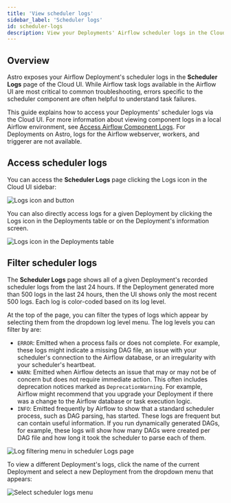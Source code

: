 ```yaml
---
title: 'View scheduler logs'
sidebar_label: 'Scheduler logs'
id: scheduler-logs
description: View your Deployments' Airflow scheduler logs in the Cloud UI.
---
```


## Overview

Astro exposes your Airflow Deployment's scheduler logs in the **Scheduler Logs** page of the Cloud UI. While Airflow task logs available in the Airflow UI are most critical to common troubleshooting, errors specific to the scheduler component are often helpful to understand task failures.

This guide explains how to access your Deployments' scheduler logs via the Cloud UI. For more information about viewing component logs in a local Airflow environment, see [Access Airflow Component Logs](test-and-troubleshoot-locally.md#access-airflow-component-logs). For Deployments on Astro, logs for the Airflow webserver, workers, and triggerer are not available.

## Access scheduler logs

You can access the **Scheduler Logs** page clicking the Logs icon in the Cloud UI sidebar:

![Logs icon and button](/img/docs/log-location.png)

You can also directly access logs for a given Deployment by clicking the Logs icon in the Deployments table or on the Deployment's information screen.

![Logs icon in the Deployments table](/img/docs/deployment-log-button.png)

## Filter scheduler logs

The **Scheduler Logs** page shows all of a given Deployment's recorded scheduler logs from the last 24 hours. If the Deployment generated more than 500 logs in the last 24 hours, then the UI shows only the most recent 500 logs. Each log is color-coded based on its log level.

At the top of the page, you can filter the types of logs which appear by selecting them from the dropdown log level menu. The log levels you can filter by are:

- `ERROR`: Emitted when a process fails or does not complete. For example, these logs might indicate a missing DAG file, an issue with your scheduler's connection to the Airflow database, or an irregularity with your scheduler's heartbeat.
- `WARN`: Emitted when Airflow detects an issue that may or may not be of concern but does not require immediate action. This often includes deprecation notices marked as `DeprecationWarning`. For example, Airflow might recommend that you upgrade your Deployment if there was a change to the Airflow database or task execution logic.
- `INFO`: Emitted frequently by Airflow to show that a standard scheduler process, such as DAG parsing, has started. These logs are frequent but can contain useful information. If you run dynamically generated DAGs, for example, these logs will show how many DAGs were created per DAG file and how long it took the scheduler to parse each of them.

![Log filtering menu in scheduler Logs page](/img/docs/filter-logs.png)

To view a different Deployment's logs, click the name of the current Deployment and select a new Deployment from the dropdown menu that appears:

![Select scheduler logs menu](/img/docs/select-deployment-logs.png)
